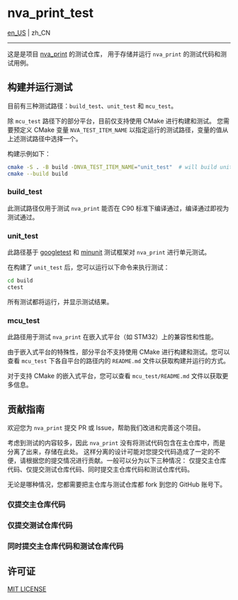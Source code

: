 # nva_print_test

[en_US](./README.md) | zh_CN

---

这是是项目 [nva_print](https://github.com/du-yicheng23/nva_print) 的测试仓库，
用于存储并运行 `nva_print` 的测试代码和测试用例。

## 构建并运行测试

目前有三种测试路径：`build_test`、`unit_test` 和 `mcu_test`。

除 `mcu_test` 路径下的部分平台，目前仅支持使用 CMake 进行构建和测试。
您需要预定义 CMake 变量 `NVA_TEST_ITEM_NAME` 以指定运行的测试路径，变量的值从上述测试路径中选择一个。

构建示例如下：
```bash
cmake -S . -B build -DNVA_TEST_ITEM_NAME="unit_test"  # will build unit_test. you can replace it to another directory.
cmake --build build
```

### build_test

此测试路径仅用于测试 `nva_print` 能否在 C90 标准下编译通过，编译通过即视为测试通过。

### unit_test

此路径基于 [googletest](https://github.com/google/googletest/) 和
[minunit](https://github.com/siu/minunit/) 测试框架对 `nva_print` 进行单元测试。

在构建了 `unit_test` 后，您可以运行以下命令来执行测试：
```bash
cd build
ctest
```
所有测试都将运行，并显示测试结果。

### mcu_test

此路径用于测试 `nva_print` 在嵌入式平台（如 STM32）上的兼容性和性能。

由于嵌入式平台的特殊性，部分平台不支持使用 CMake 进行构建和测试。您可以查看 `mcu_test`
下各自平台的路径内的 `README.md` 文件以获取构建并运行的方式。

对于支持 CMake 的嵌入式平台，您可以查看 `mcu_test/README.md` 文件以获取更多信息。

## 贡献指南

欢迎您为 `nva_print` 提交 PR 或 Issue，帮助我们改进和完善这个项目。

考虑到测试的内容较多，因此 `nva_print` 没有将测试代码包含在主仓库中，而是分离了出来，存储在此处。
这样分离的设计可能对您提交代码造成了一定的不便，请根据您的提交情况进行贡献。一般可以分为以下三种情况：
仅提交主仓库代码、仅提交测试仓库代码、同时提交主仓库代码和测试仓库代码。

无论是哪种情况，您都需要把主仓库与测试仓库都 fork 到您的 GitHub 账号下。

### 仅提交主仓库代码

### 仅提交测试仓库代码

### 同时提交主仓库代码和测试仓库代码

## 许可证

[MIT LICENSE](./LICENSE)
